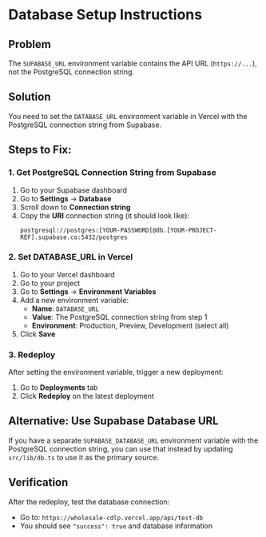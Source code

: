 # Database Setup Instructions

## Problem
The `SUPABASE_URL` environment variable contains the API URL (`https://...`), not the PostgreSQL connection string.

## Solution
You need to set the `DATABASE_URL` environment variable in Vercel with the PostgreSQL connection string from Supabase.

## Steps to Fix:

### 1. Get PostgreSQL Connection String from Supabase
1. Go to your Supabase dashboard
2. Go to **Settings** → **Database**
3. Scroll down to **Connection string**
4. Copy the **URI** connection string (it should look like):
   ```
   postgresql://postgres:[YOUR-PASSWORD]@db.[YOUR-PROJECT-REF].supabase.co:5432/postgres
   ```

### 2. Set DATABASE_URL in Vercel
1. Go to your Vercel dashboard
2. Go to your project
3. Go to **Settings** → **Environment Variables**
4. Add a new environment variable:
   - **Name**: `DATABASE_URL`
   - **Value**: The PostgreSQL connection string from step 1
   - **Environment**: Production, Preview, Development (select all)
5. Click **Save**

### 3. Redeploy
After setting the environment variable, trigger a new deployment:
1. Go to **Deployments** tab
2. Click **Redeploy** on the latest deployment

## Alternative: Use Supabase Database URL
If you have a separate `SUPABASE_DATABASE_URL` environment variable with the PostgreSQL connection string, you can use that instead by updating `src/lib/db.ts` to use it as the primary source.

## Verification
After the redeploy, test the database connection:
- Go to: `https://wholesale-cdlp.vercel.app/api/test-db`
- You should see `"success": true` and database information
